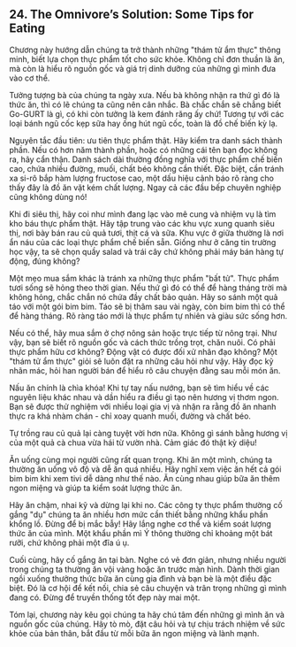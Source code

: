 ## 24. The Omnivore’s Solution: Some Tips for Eating

Chương này hướng dẫn chúng ta trở thành những "thám tử ẩm thực" thông minh, biết lựa chọn thực phẩm tốt cho sức khỏe.  Không chỉ đơn thuần là ăn, mà còn là hiểu rõ nguồn gốc và giá trị dinh dưỡng của những gì mình đưa vào cơ thể.

Tưởng tượng bà của chúng ta ngày xưa. Nếu bà không nhận ra thứ gì đó là thức ăn, thì có lẽ chúng ta cũng nên cân nhắc.  Bà chắc chắn sẽ chẳng biết Go-GURT là gì, có khi còn tưởng là kem đánh răng ấy chứ!  Tương tự với các loại bánh ngũ cốc kẹp sữa hay ống hút ngũ cốc, toàn là đồ chế biến kỳ lạ.

Nguyên tắc đầu tiên: ưu tiên thực phẩm thật.  Hãy kiểm tra danh sách thành phần. Nếu có hơn năm thành phần, hoặc có những cái tên bạn đọc không ra, hãy cẩn thận. Danh sách dài thường đồng nghĩa với thực phẩm chế biến cao, chứa nhiều đường, muối, chất béo không cần thiết.  Đặc biệt, cần tránh xa si-rô bắp hàm lượng fructose cao, một dấu hiệu cảnh báo rõ ràng cho thấy đây là đồ ăn vặt kém chất lượng. Ngay cả các đầu bếp chuyên nghiệp cũng không dùng nó!

Khi đi siêu thị, hãy coi như mình đang lạc vào mê cung và nhiệm vụ là tìm kho báu thực phẩm thật. Hãy tập trung vào các khu vực xung quanh siêu thị, nơi bày bán rau củ quả tươi, thịt cá và sữa.  Khu vực ở giữa thường là nơi ẩn náu của các loại thực phẩm chế biến sẵn.  Giống như ở căng tin trường học vậy, ta sẽ chọn quầy salad và trái cây chứ không phải máy bán hàng tự động, đúng không?

Một mẹo mua sắm khác là tránh xa những thực phẩm "bất tử". Thực phẩm tươi sống sẽ hỏng theo thời gian. Nếu thứ gì đó có thể để hàng tháng trời mà không hỏng, chắc chắn nó chứa đầy chất bảo quản. Hãy so sánh một quả táo với một gói bim bim. Táo sẽ bị thâm sau vài ngày, còn bim bim thì có thể để hàng tháng.  Rõ ràng táo mới là thực phẩm tự nhiên và giàu sức sống hơn.

Nếu có thể, hãy mua sắm ở chợ nông sản hoặc trực tiếp từ nông trại.  Như vậy, bạn sẽ biết rõ nguồn gốc và cách thức trồng trọt, chăn nuôi. Có phải thực phẩm hữu cơ không?  Động vật có được đối xử nhân đạo không?  Một "thám tử ẩm thực" giỏi sẽ luôn đặt ra những câu hỏi như vậy.  Hãy đọc kỹ nhãn mác, hỏi han người bán để hiểu rõ câu chuyện đằng sau mỗi món ăn.

Nấu ăn chính là chìa khóa!  Khi tự tay nấu nướng, bạn sẽ tìm hiểu về các nguyên liệu khác nhau và dần hiểu ra điều gì tạo nên hương vị thơm ngon.  Bạn sẽ được thử nghiệm với nhiều loại gia vị và nhận ra rằng đồ ăn nhanh thực ra khá nhàm chán - chỉ xoay quanh muối, đường và chất béo.

Tự trồng rau củ quả lại càng tuyệt vời hơn nữa.  Không gì sánh bằng hương vị của một quả cà chua vừa hái từ vườn nhà.  Cảm giác đó thật kỳ diệu!

Ăn uống cùng mọi người cũng rất quan trọng.  Khi ăn một mình, chúng ta thường ăn uống vô độ và dễ ăn quá nhiều.  Hãy nghĩ xem việc ăn hết cả gói bim bim khi xem tivi dễ dàng như thế nào.  Ăn cùng nhau giúp bữa ăn thêm ngon miệng và giúp ta kiểm soát lượng thức ăn.

Hãy ăn chậm, nhai kỹ và dừng lại khi no.  Các công ty thực phẩm thường cố gắng "dụ" chúng ta ăn nhiều hơn mức cần thiết bằng những khẩu phần khổng lồ. Đừng để bị mắc bẫy!  Hãy lắng nghe cơ thể và kiểm soát lượng thức ăn của mình.  Một khẩu phần mì Ý thông thường chỉ khoảng một bát rưỡi, chứ không phải một đĩa ú ụ.

Cuối cùng, hãy cố gắng ăn tại bàn. Nghe có vẻ đơn giản, nhưng nhiều người trong chúng ta thường ăn vội vàng hoặc ăn trước màn hình. Dành thời gian ngồi xuống thưởng thức bữa ăn cùng gia đình và bạn bè là một điều đặc biệt. Đó là cơ hội để kết nối, chia sẻ câu chuyện và trân trọng những gì mình đang có.  Đừng để truyền thống tốt đẹp này mai một.

Tóm lại, chương này kêu gọi chúng ta hãy chú tâm đến những gì mình ăn và nguồn gốc của chúng.  Hãy tò mò, đặt câu hỏi và tự chịu trách nhiệm về sức khỏe của bản thân, bắt đầu từ mỗi bữa ăn ngon miệng và lành mạnh.
